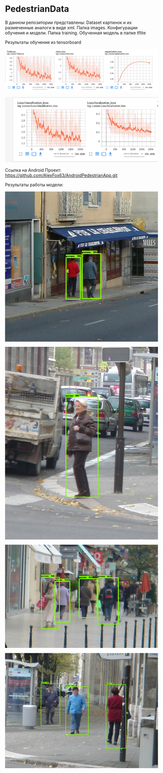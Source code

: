 # PedestrianData

В данном репозитории представлены: Dataset картинок и их размеченные аналоги в виде xml. Папка images.
Конфигурации обучения и модели. Папка training.
Обученная модель в папке tflite

Результаты обучения из tensorboard
<p align="center">
  <img src="/Снимок экрана от 2020-04-30 20-19-27.png" alt="Results"></img>
</p>
<p align="center">
  <img src="/Снимок экрана от 2020-04-30 20-19-17.png" alt="Loss"></img>
</p>

Ссылка на Android Проект: https://github.com/AlexFox63/AndroidPedestrianApp.git

Результаты работы модели:

<p align="center">
  <img src="/images/Results/individualImage1.png"></img>
</p>
<p align="center">
  <img src="/images/Results/individualImage2.png"></img>
</p>
<p align="center">
  <img src="/images/Results/individualImage3.png"></img>
</p>
<p align="center">
  <img src="/images/Results/individualImage4.png"></img>
</p>
